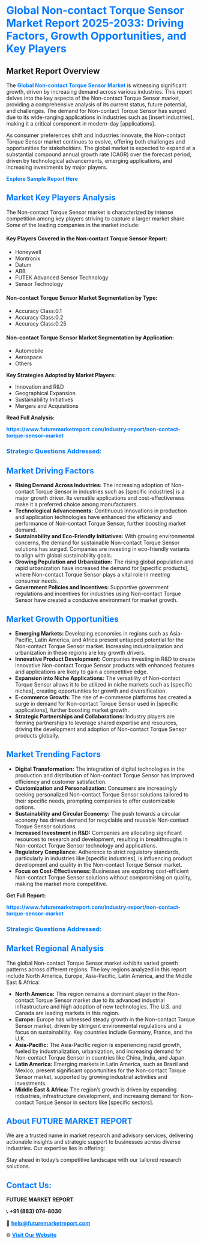 <h1 style="color: #007BFF;">Global Non-contact Torque Sensor Market Report 2025-2033: Driving Factors, Growth Opportunities, and Key Players</h1>

<section id="overview">
<h2>Market Report Overview</h2>
<p>The <a href="https://www.futuremarketreport.com/industry-report/non-contact-torque-sensor-market" style="color: #007BFF; text-decoration: none;"><strong>Global Non-contact Torque Sensor Market</strong></a> is witnessing significant growth, driven by increasing demand across various industries. This report delves into the key aspects of the Non-contact Torque Sensor market, providing a comprehensive analysis of its current status, future potential, and challenges. The demand for Non-contact Torque Sensor has surged due to its wide-ranging applications in industries such as [insert industries], making it a critical component in modern-day [applications].</p>
<p>As consumer preferences shift and industries innovate, the Non-contact Torque Sensor market continues to evolve, offering both challenges and opportunities for stakeholders. The global market is expected to expand at a substantial compound annual growth rate (CAGR) over the forecast period, driven by technological advancements, emerging applications, and increasing investments by major players.</p>
</section>

<section id="overview">
<p><a href="https://www.futuremarketreport.com/request-sample/reportId=75126" style="color: #007BFF; text-decoration: none;"><strong>Explore Sample Report Here</strong></a></p>
</section>

<section id="key-players">
<h2 style="color: #007BFF;">Market Key Players Analysis</h2>
<p>The Non-contact Torque Sensor market is characterized by intense competition among key players striving to capture a larger market share. Some of the leading companies in the market include:</p>
<h4>Key Players Covered in the Non-contact Torque Sensor Report:</h4>
<ul><li>Honeywell</li><li>Montronix</li><li>Datum</li><li>ABB</li><li>FUTEK Advanced Sensor Technology</li><li>Sensor Technology</li></ul>
<h4>Non-contact Torque Sensor Market Segmentation by Type:</h4>
<ul><li>Accuracy Class:0.1</li><li>Accuracy Class:0.2</li><li>Accuracy Class:0.25</li></ul>

<h4>Non-contact Torque Sensor Market Segmentation by Application:</h4>
<ul><li>Automobile</li><li>Aerospace</li><li>Others</li></ul>
<p><strong>Key Strategies Adopted by Market Players:</strong></p>
<ul>
<li>Innovation and R&D</li>
<li>Geographical Expansion</li>
<li>Sustainability Initiatives</li>
<li>Mergers and Acquisitions</li>
</ul>
</section>

<section>
<p><strong>Read Full Analysis: </strong></p><a href="https://www.futuremarketreport.com/industry-report/non-contact-torque-sensor-market" style="color: #007BFF; text-decoration: none;"><strong>https://www.futuremarketreport.com/industry-report/non-contact-torque-sensor-market</strong></a>
<h3 style="color: #007BFF;">Strategic Questions Addressed:</h3>
</section>

<section id="driving-factors">
<h2 style="color: #007BFF;">Market Driving Factors</h2>
<ul>
<li><strong>Rising Demand Across Industries:</strong> The increasing adoption of Non-contact Torque Sensor in industries such as [specific industries] is a major growth driver. Its versatile applications and cost-effectiveness make it a preferred choice among manufacturers.</li>
<li><strong>Technological Advancements:</strong> Continuous innovations in production and application technologies have enhanced the efficiency and performance of Non-contact Torque Sensor, further boosting market demand.</li>
<li><strong>Sustainability and Eco-Friendly Initiatives:</strong> With growing environmental concerns, the demand for sustainable Non-contact Torque Sensor solutions has surged. Companies are investing in eco-friendly variants to align with global sustainability goals.</li>
<li><strong>Growing Population and Urbanization:</strong> The rising global population and rapid urbanization have increased the demand for [specific products], where Non-contact Torque Sensor plays a vital role in meeting consumer needs.</li>
<li><strong>Government Policies and Incentives:</strong> Supportive government regulations and incentives for industries using Non-contact Torque Sensor have created a conducive environment for market growth.</li>
</ul>
</section>

<section id="growth-opportunities">
<h2 style="color: #007BFF;">Market Growth Opportunities</h2>
<ul>
<li><strong>Emerging Markets:</strong> Developing economies in regions such as Asia-Pacific, Latin America, and Africa present untapped potential for the Non-contact Torque Sensor market. Increasing industrialization and urbanization in these regions are key growth drivers.</li>
<li><strong>Innovative Product Development:</strong> Companies investing in R&D to create innovative Non-contact Torque Sensor products with enhanced features and applications are likely to gain a competitive edge.</li>
<li><strong>Expansion into Niche Applications:</strong> The versatility of Non-contact Torque Sensor allows it to be utilized in niche markets such as [specific niches], creating opportunities for growth and diversification.</li>
<li><strong>E-commerce Growth:</strong> The rise of e-commerce platforms has created a surge in demand for Non-contact Torque Sensor used in [specific applications], further boosting market growth.</li>
<li><strong>Strategic Partnerships and Collaborations:</strong> Industry players are forming partnerships to leverage shared expertise and resources, driving the development and adoption of Non-contact Torque Sensor products globally.</li>
</ul>
</section>

<section id="trending-factors">
<h2 style="color: #007BFF;">Market Trending Factors</h2>
<ul>
<li><strong>Digital Transformation:</strong> The integration of digital technologies in the production and distribution of Non-contact Torque Sensor has improved efficiency and customer satisfaction.</li>
<li><strong>Customization and Personalization:</strong> Consumers are increasingly seeking personalized Non-contact Torque Sensor solutions tailored to their specific needs, prompting companies to offer customizable options.</li>
<li><strong>Sustainability and Circular Economy:</strong> The push towards a circular economy has driven demand for recyclable and reusable Non-contact Torque Sensor solutions.</li>
<li><strong>Increased Investment in R&D:</strong> Companies are allocating significant resources to research and development, resulting in breakthroughs in Non-contact Torque Sensor technology and applications.</li>
<li><strong>Regulatory Compliance:</strong> Adherence to strict regulatory standards, particularly in industries like [specific industries], is influencing product development and quality in the Non-contact Torque Sensor market.</li>
<li><strong>Focus on Cost-Effectiveness:</strong> Businesses are exploring cost-efficient Non-contact Torque Sensor solutions without compromising on quality, making the market more competitive.</li>
</ul>
</section>

<section>
<p><strong>Get Full Report: </strong></p><a href="https://www.futuremarketreport.com/industry-report/non-contact-torque-sensor-market" style="color: #007BFF; text-decoration: none;"><strong>https://www.futuremarketreport.com/industry-report/non-contact-torque-sensor-market</strong></a>
<h3 style="color: #007BFF;">Strategic Questions Addressed:</h3>
</section>


<section id="regional-analysis">
<h2 style="color: #007BFF;">Market Regional Analysis</h2>
<p>The global Non-contact Torque Sensor market exhibits varied growth patterns across different regions. The key regions analyzed in this report include North America, Europe, Asia-Pacific, Latin America, and the Middle East & Africa:</p>
<ul>
<li><strong>North America:</strong> This region remains a dominant player in the Non-contact Torque Sensor market due to its advanced industrial infrastructure and high adoption of new technologies. The U.S. and Canada are leading markets in this region.</li>
<li><strong>Europe:</strong> Europe has witnessed steady growth in the Non-contact Torque Sensor market, driven by stringent environmental regulations and a focus on sustainability. Key countries include Germany, France, and the U.K.</li>
<li><strong>Asia-Pacific:</strong> The Asia-Pacific region is experiencing rapid growth, fueled by industrialization, urbanization, and increasing demand for Non-contact Torque Sensor in countries like China, India, and Japan.</li>
<li><strong>Latin America:</strong> Emerging markets in Latin America, such as Brazil and Mexico, present significant opportunities for the Non-contact Torque Sensor market, supported by growing industrial activities and investments.</li>
<li><strong>Middle East & Africa:</strong> The region’s growth is driven by expanding industries, infrastructure development, and increasing demand for Non-contact Torque Sensor in sectors like [specific sectors].</li>
</ul>
</section>

<footer>
<h2 style="color: #007BFF;">About FUTURE MARKET REPORT</h2>
<p>We are a trusted name in market research and advisory services, delivering actionable insights and strategic support to businesses across diverse industries. Our expertise lies in offering:</p>

<p>Stay ahead in today’s competitive landscape with our tailored research solutions.</p>

<h2 style="color: #007BFF;">Contact Us:</h2>
<p><strong>FUTURE MARKET REPORT</strong></p>
<p>📞 <strong>+91 (883) 074-8030</strong></p>
<p>📧 <strong><a href="mailto:help@futuremarketreport.com" style="color: #007BFF;">help@futuremarketreport.com</a></strong></p>
<p>🌐 <strong><a href="https://www.futuremarketreport.com/" style="color: #007BFF;">Visit Our Website</a></strong></p>
</footer>